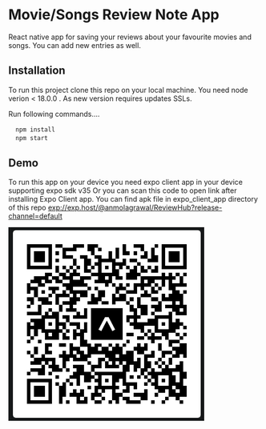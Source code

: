 
# Movie/Songs Review Note App

React native app for saving your reviews about your favourite movies and songs. You can add new entries as well.


## Installation

To run this project clone this repo on your local machine. You need node verion < 18.0.0 . As new version requires updates SSLs.

Run following commands....
```bash
  npm install
  npm start
```


## Demo
To run this app on your device you need expo client app in your device supporting expo sdk v35 Or you can scan this code to open link after installing Expo Client app.
You can find apk file in expo_client_app directory of this repo
[exp://exp.host/@anmolagrawal/ReviewHub?release-channel=default](exp://exp.host/@anmolagrawal/ReviewHub?release-channel=default)







![QR](QR.png)

